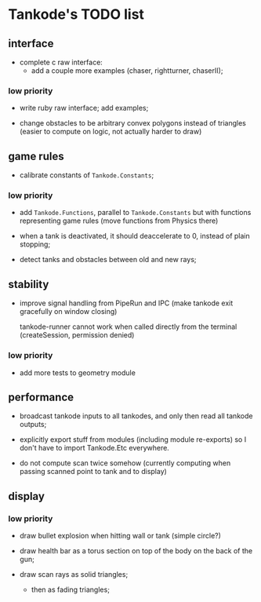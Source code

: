 Tankode's TODO list
===================


interface
---------

* complete c raw interface:
	- add a couple more examples (chaser, rightturner, chaserII);

### low priority

* write ruby raw interface; add examples;

* change obstacles to be arbitrary convex polygons instead of triangles (easier
  to compute on logic, not actually harder to draw)


game rules
----------

* calibrate constants of `Tankode.Constants`;

### low priority

* add `Tankode.Functions`, parallel to `Tankode.Constants` but with functions
  representing game rules (move functions from Physics there)

* when a tank is deactivated, it should deaccelerate to 0, instead of plain
  stopping;

* detect tanks and obstacles between old and new rays;


stability
---------

* improve signal handling from PipeRun and IPC
  (make tankode exit gracefully on window closing)

  tankode-runner cannot work when called directly from the terminal
  (createSession, permission denied)

### low priority

* add more tests to geometry module


performance
-----------

* broadcast tankode inputs to all tankodes, and only then read all tankode outputs;

* explicitly export stuff from modules (including module re-exports)
  so I don't have to import Tankode.Etc everywhere.

* do not compute scan twice somehow (currently computing when passing scanned
  point to tank and to display)


display
-------

### low priority

* draw bullet explosion when hitting wall or tank (simple circle?)

* draw health bar as a torus section on top of the body on the back of the gun;

* draw scan rays as solid triangles;
	- then as fading triangles;
